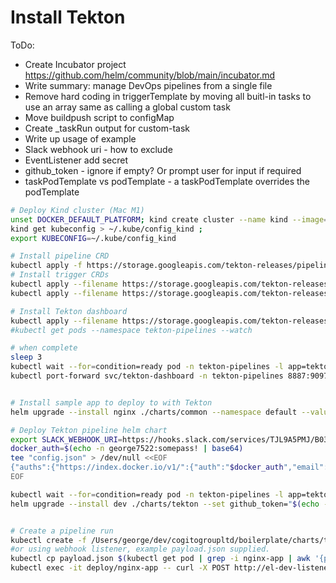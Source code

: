 # Install Tekton



ToDo:
- Create Incubator project https://github.com/helm/community/blob/main/incubator.md
- Write summary: manage DevOps pipelines from a single file
- Remove hard coding in triggerTemplate by moving all buitl-in tasks to use an array same as calling a global custom task
- Move buildpush script to configMap
- Create _taskRun output for custom-task
- Write up usage of example
- Slack webhook uri - how to exclude
- EventListener add secret
- github_token - ignore if empty? Or prompt user for input if required
- taskPodTemplate vs podTemplate - a taskPodTemplate overrides the podTemplate


```bash
# Deploy Kind cluster (Mac M1)
unset DOCKER_DEFAULT_PLATFORM; kind create cluster --name kind --image=rossgeorgiev/kind-node-arm64:v1.21.0 --config ~/.kube/cluster.yaml
kind get kubeconfig > ~/.kube/config_kind ;
export KUBECONFIG=~/.kube/config_kind

# Install pipeline CRD
kubectl apply -f https://storage.googleapis.com/tekton-releases/pipeline/previous/v0.36.0/release.yaml
# Install trigger CRDs
kubectl apply --filename https://storage.googleapis.com/tekton-releases/triggers/latest/release.yaml
kubectl apply --filename https://storage.googleapis.com/tekton-releases/triggers/latest/interceptors.yaml

# Install Tekton dashboard
kubectl apply --filename https://storage.googleapis.com/tekton-releases/dashboard/latest/tekton-dashboard-release.yaml
#kubectl get pods --namespace tekton-pipelines --watch

# when complete
sleep 3
kubectl wait --for=condition=ready pod -n tekton-pipelines -l app=tekton-dashboard
kubectl port-forward svc/tekton-dashboard -n tekton-pipelines 8887:9097 &


# Install sample app to deploy to with Tekton
helm upgrade --install nginx ./charts/common --namespace default --values ./examples/common-nginx-helloworld/override-values.yaml

# Deploy Tekton pipeline helm chart
export SLACK_WEBHOOK_URI=https://hooks.slack.com/services/TJL9A5PMJ/B03KPQ2V4JG/DUMMY
docker_auth=$(echo -n george7522:somepass! | base64)
tee "config.json" > /dev/null <<EOF
{"auths":{"https://index.docker.io/v1/":{"auth":"$docker_auth","email":"george@gcrosby.co.uk"}}}
EOF

kubectl wait --for=condition=ready pod -n tekton-pipelines -l app=tekton-pipelines-controller
helm upgrade --install dev ./charts/tekton --set github_token="$(echo -n "ENTERTOKEN" | base64)"  --set secret_ssh_key="$(cat ~/.ssh/id_rsa)" --set-file=docker_config_json=config.json --values ./examples/tekton-default-build-deploy/values-override.yaml --set secret_slack_webhook_uri=${SLACK_WEBHOOK_URI} --values charts/tekton/values-override.yml --debug


# Create a pipeline run
kubectl create -f /Users/george/dev/cogitogroupltd/boilerplate/charts/tekton/templates/_pipelinerun.yml 
#or using webhook listener, example payload.json supplied.
kubectl cp payload.json $(kubectl get pod | grep -i nginx-app | awk '{print $1}'):/root/payload.json
kubectl exec -it deploy/nginx-app -- curl -X POST http://el-dev-listener.default.svc.cluster.local:8080 -H 'X-GitHub-Event: pull_request' -d @/root/payload.json
```